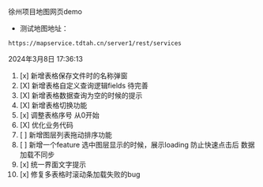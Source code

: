 徐州项目地图网页demo

- 测试地图地址：
```
https://mapservice.tdtah.cn/server1/rest/services
```


2024年3月8日 17:36:13
1. [x] 新增表格保存文件时的名称弹窗
2. [X] 新增表格自定义查询逻辑fields  待完善
3. [X] 新增表格数据查询为空的时候的提示
4. [X] 新增表格切换功能
5. [x] 调整表格序号 从0开始
6. [X] 优化业务代码
7. [ ] 新增图层列表拖动排序功能
8. [ ] 新增一个feature   选中图层显示的时候，展示loading  防止快速点击后 数据加载不同步
9. [x] 统一界面文字提示
10. [x] 修复多表格时滚动条加载失败的bug 
